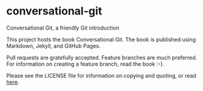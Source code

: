 conversational-git
==================

Conversational Git, a friendly Git introduction

This project hosts the book Conversational Git. The book is published using Markdown, Jekyll,
and GitHub Pages.

Pull requests are gratefully accepted. Feature branches are much preferred. For information on
creating a feature branch, read the book :-).

Please see the LICENSE file for information on copying and quoting, or read [here][byncsa].

[byncsa]:http://creativecommons.org/licenses/by-nc-sa/3.0/


